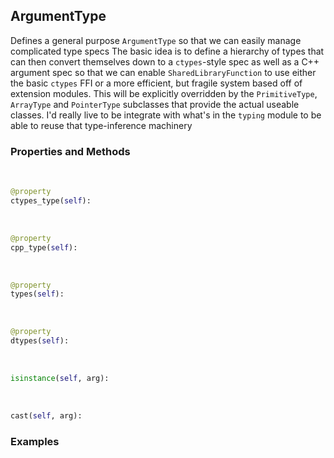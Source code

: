 ## <a id="McUtils.Extensions.ArgumentSignature.ArgumentType">ArgumentType</a>
Defines a general purpose `ArgumentType` so that we can easily manage complicated type specs
The basic idea is to define a hierarchy of types that can then convert themselves down to
a `ctypes`-style spec as well as a C++ argument spec so that we can enable `SharedLibraryFunction`
to use either the basic `ctypes` FFI or a more efficient, but fragile system based off of extension modules.
This will be explicitly overridden by the `PrimitiveType`, `ArrayType` and `PointerType` subclasses that provide
the actual useable classes.
I'd really live to be integrate with what's in the `typing` module to be able to reuse that type-inference machinery

### Properties and Methods
<a id="McUtils.Extensions.ArgumentSignature.ArgumentType.ctypes_type" class="docs-object-method">&nbsp;</a>
```python
@property
ctypes_type(self): 
```

<a id="McUtils.Extensions.ArgumentSignature.ArgumentType.cpp_type" class="docs-object-method">&nbsp;</a>
```python
@property
cpp_type(self): 
```

<a id="McUtils.Extensions.ArgumentSignature.ArgumentType.types" class="docs-object-method">&nbsp;</a>
```python
@property
types(self): 
```

<a id="McUtils.Extensions.ArgumentSignature.ArgumentType.dtypes" class="docs-object-method">&nbsp;</a>
```python
@property
dtypes(self): 
```

<a id="McUtils.Extensions.ArgumentSignature.ArgumentType.isinstance" class="docs-object-method">&nbsp;</a>
```python
isinstance(self, arg): 
```

<a id="McUtils.Extensions.ArgumentSignature.ArgumentType.cast" class="docs-object-method">&nbsp;</a>
```python
cast(self, arg): 
```

### Examples


